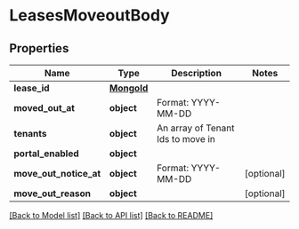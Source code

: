 # LeasesMoveoutBody

## Properties
Name | Type | Description | Notes
------------ | ------------- | ------------- | -------------
**lease_id** | [**MongoId**](MongoId.md) |  | 
**moved_out_at** | **object** | Format: YYYY-MM-DD | 
**tenants** | **object** | An array of Tenant Ids to move in | 
**portal_enabled** | **object** |  | 
**move_out_notice_at** | **object** | Format: YYYY-MM-DD | [optional] 
**move_out_reason** | **object** |  | [optional] 

[[Back to Model list]](../README.md#documentation-for-models) [[Back to API list]](../README.md#documentation-for-api-endpoints) [[Back to README]](../README.md)

